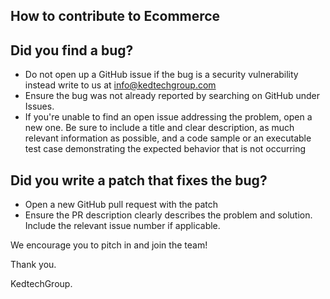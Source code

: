 ## How to contribute to Ecommerce
## Did you find a bug?

 * Do not open up a GitHub issue if the bug is a security vulnerability instead write to us at info@kedtechgroup.com
 * Ensure the bug was not already reported by searching on GitHub under Issues.
 * If you're unable to find an open issue addressing the problem, open a new one. Be sure to include a title and clear description, as much relevant information as possible, 
   and a code sample or an executable test case demonstrating the expected behavior that is not occurring
   
## Did you write a patch that fixes the bug?
 * Open a new GitHub pull request with the patch
 * Ensure the PR description clearly describes the problem and solution. Include the relevant issue number if applicable.
 
We encourage you to pitch in and join the team!
 
 Thank you.
 
 KedtechGroup.
